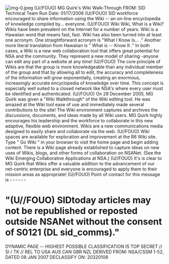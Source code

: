 ![img-0.jpeg](img-0.jpeg)
(U//FOUO) MG Quirk's Wiki Walk-Through
FROM:
SID Technical Team
Run Date: $01 / 17 / 2006$
(U//FOUO) SID workforce encouraged to share information using the Wiki -- an on-line encyclopedia of knowledge compiled by... everyone.
(U//FOUO) Wiki Wiki, What is a Wiki? Wikis have been prevalent on the Internet for a number of years. Wiki is a Hawaiian word that means fast, fast. Wiki has also been turned into at least one acronym. One straightforward acronym is "What I Know Is... ." Another more literal translation from Hawaiian is " What is -- Know It ." In both cases, a Wiki is a new web collaboration tool that offers great potential for NSA and the community. They represent a new model of sharing -anyone can edit any part of a website at any time!
(U//FOUO) The core principle of Wikis are that the group is more knowledgeable than any individual member of the group and that by allowing all to edit, the accuracy and completeness of the information will grow exponentially, creating an enormous, increasingly accurate encyclopedia of knowledge over time. This concept is especially well suited to a closed network like NSA's where every user must be identified and authenticated.
(U//FOUO) On 28 December 2005, MG Quirk was given a "Wiki Walkthrough" of the Wiki editing tool. He was amazed at the Wiki tool ease of use and immediately made several contributions to the site! The Wiki environment captures and archives the discussions, documents, and ideas made by all Wiki users. MG Quirk highly encourages his leadership and the workforce to collaborate in this new adaptive, flexible web environment. Wikis are a new communications media designed to easily share and collaborate via the web.
(U//FOUO) Wiki spaces are available for exploration and improvement at the R6 Wiki site. Type " Go Wiki " in your browser to visit the home page and begin adding content. There is a Wiki page already established to capture ideas on new uses of Wikis, blogs, and other forms of collaboration on NSANet. (See the Wiki Emerging Collaborative Applications at NSA.)
(U//FOUO) It's is clear to MG Quirk that Wikis offer a valuable addition to the advancement of our net-centric enterprise and everyone is encouraged to apply them to their mission areas as appropriate!
(U//FOUO) Point of contact for this message is $\square$ $\square$ $\square$ $\square$ $\square$ $\square$

# "(U//FOUO) SIDtoday articles may not be republished or reposted outside NSANet without the consent of S0121 (DL sid_comms)." 

DYNAMIC PAGE -- HIGHEST POSSIBLE CLASSIFICATION IS TOP SECRET // SI / TK // REL TO USA AUS CAN GBR NZL DERIVED FROM: NSA/CSSM 1-52, DATED 08 JAN 2007 DECLASSIFY ON: 20320108
